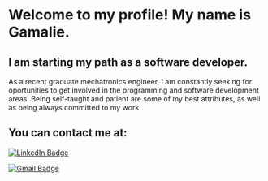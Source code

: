 # Welcome to my profile! My name is Gamalie.
## I am starting my path as a software developer.

As a recent graduate mechatronics engineer, I am constantly seeking for oportunities to get involved in the programming and software development areas. Being self-taught and patient are some of my best attributes, as well as being always committed to my work.

## You can contact me at:

[![LinkedIn Badge](https://img.shields.io/badge/-Gamaliel_Entrambasasaguas_León-0077B5?style=flat&logo=linkedin&logoColor=white)](https://www.linkedin.com/in/gamaliel-león-0b4688125)

[![Gmail Badge](https://img.shields.io/badge/-gamaliel.e.leon@gmail.com-c14438?style=flat&logo=gmail&logoColor=white&link=mailto:gamaliel.e.leon@gmail.com)](mailto:gamaliel.e.leon@gmail.com)

